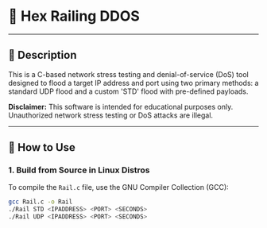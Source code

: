 # 🚂 Hex Railing DDOS

---

## 📝 Description

This is a C-based network stress testing and denial-of-service (DoS) tool designed to flood a target IP address and port using two primary methods: a standard UDP flood and a custom 'STD' flood with pre-defined payloads.

**Disclaimer:** This software is intended for educational purposes only. Unauthorized network stress testing or DoS attacks are illegal.

---

## 🚀 How to Use

### 1. Build from Source in Linux Distros

To compile the `Rail.c` file, use the GNU Compiler Collection (GCC):

```bash
gcc Rail.c -o Rail
./Rail STD <IPADDRESS> <PORT> <SECONDS>
./Rail UDP <IPADDRESS> <PORT> <SECONDS>
